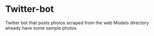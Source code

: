 # Twitter-bot
Twitter bot that posts photos scraped from the web
Models directory already have some sample photos 
